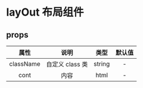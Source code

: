<!--
 * @Descripttion:
 * @version:
 * @Author: zhoukai
 * @Date: 2022-08-02 14:22:16
 * @LastEditors: zhoukai
 * @LastEditTime: 2022-08-02 14:33:14
-->

# layOut 布局组件

## props

|   属性    |      说明       |  类型  | 默认值 |
| :-------: | :-------------: | :----: | :----: |
| className | 自定义 class 类 | string |   -    |
|   cont    |      内容       |  html  |   -    |
